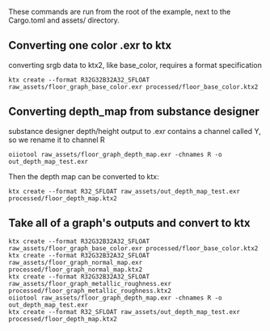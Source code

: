 These commands are run from the root of the example, next to the Cargo.toml and assets/ directory.

## Converting one color .exr to ktx

converting srgb data to ktx2, like base_color, requires a format specification

```
ktx create --format R32G32B32A32_SFLOAT raw_assets/floor_graph_base_color.exr processed/floor_base_color.ktx2
```

## Converting depth_map from substance designer

substance designer depth/height output to .exr contains a channel called Y, so we rename it to channel R

```
oiiotool raw_assets/floor_graph_depth_map.exr -chnames R -o out_depth_map_test.exr
```

Then the depth map can be converted to ktx:

```
ktx create --format R32_SFLOAT raw_assets/out_depth_map_test.exr processed/floor_depth_map.ktx2
```

## Take all of a graph's outputs and convert to ktx

```
ktx create --format R32G32B32A32_SFLOAT raw_assets/floor_graph_base_color.exr processed/floor_base_color.ktx2
ktx create --format R32G32B32A32_SFLOAT raw_assets/floor_graph_normal_map.exr processed/floor_graph_normal_map.ktx2
ktx create --format R32G32B32A32_SFLOAT raw_assets/floor_graph_metallic_roughness.exr processed/floor_graph_metallic_roughness.ktx2
oiiotool raw_assets/floor_graph_depth_map.exr -chnames R -o out_depth_map_test.exr
ktx create --format R32_SFLOAT raw_assets/out_depth_map_test.exr processed/floor_depth_map.ktx2
```
